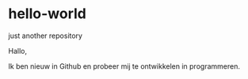 # hello-world
just another repository

Hallo,

Ik ben nieuw in Github en probeer mij te ontwikkelen in programmeren.

